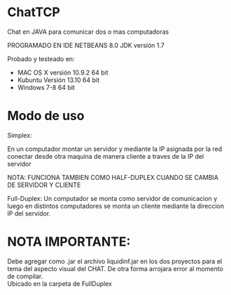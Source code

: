 ChatTCP
=======

Chat en JAVA para comunicar dos o mas computadoras

PROGRAMADO EN IDE NETBEANS 8.0
JDK versión 1.7

Probado y testeado en: 

* MAC OS X versión 10.9.2 64 bit
* Kubuntu Versión 13.10 64 bit
* Windows 7-8 64 bit

Modo de uso
===========

Simplex:

En un computador montar un servidor y mediante la IP asignada por la red conectar desde otra maquina de manera cliente a traves de la IP del servidor

NOTA: FUNCIONA TAMBIEN COMO HALF-DUPLEX CUANDO SE CAMBIA DE SERVIDOR Y CLIENTE

Full-Duplex:
Un computador se monta como servidor de comunicacion y luego en distintos computadores se monta un cliente mediante la direccion IP del servidor.

NOTA IMPORTANTE:
================

Debe agregar como .jar el archivo liquidinf.jar en los dos proyectos para el tema del aspecto visual del CHAT. De otra forma arrojara error al momento de compilar.<br>
Ubicado en la carpeta de FullDuplex
